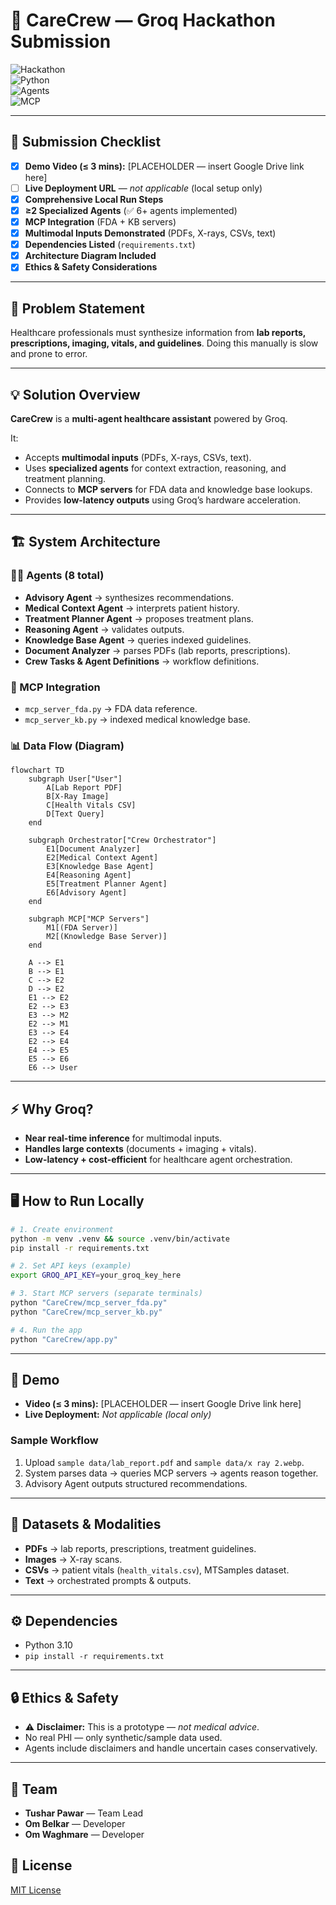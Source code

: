 # 🏥 CareCrew — Groq Hackathon Submission  

![Hackathon](https://img.shields.io/badge/MachineHack-Groq%20Hackathon-blueviolet)  
![Python](https://img.shields.io/badge/Python-3.10+-green)  
![Agents](https://img.shields.io/badge/Agents-8-brightgreen)  
![MCP](https://img.shields.io/badge/MCP-FDA%20%26%20KB-orange)  

---

## 🚀 Submission Checklist  
- [x] **Demo Video (≤ 3 mins):** [PLACEHOLDER — insert Google Drive link here]  
- [ ] **Live Deployment URL** — *not applicable* (local setup only)  
- [x] **Comprehensive Local Run Steps**  
- [x] **≥2 Specialized Agents** (✅ 6+ agents implemented)  
- [x] **MCP Integration** (FDA + KB servers)  
- [x] **Multimodal Inputs Demonstrated** (PDFs, X-rays, CSVs, text)  
- [x] **Dependencies Listed** (`requirements.txt`)  
- [x] **Architecture Diagram Included**  
- [x] **Ethics & Safety Considerations**  

---

## 🧩 Problem Statement  
Healthcare professionals must synthesize information from **lab reports, prescriptions, imaging, vitals, and guidelines**. Doing this manually is slow and prone to error.  

---

## 💡 Solution Overview  
**CareCrew** is a **multi-agent healthcare assistant** powered by Groq.  

It:  
- Accepts **multimodal inputs** (PDFs, X-rays, CSVs, text).  
- Uses **specialized agents** for context extraction, reasoning, and treatment planning.  
- Connects to **MCP servers** for FDA data and knowledge base lookups.  
- Provides **low-latency outputs** using Groq’s hardware acceleration.  

---

## 🏗️ System Architecture  

### 👩‍⚕️ Agents (8 total)  
- **Advisory Agent** → synthesizes recommendations.  
- **Medical Context Agent** → interprets patient history.  
- **Treatment Planner Agent** → proposes treatment plans.  
- **Reasoning Agent** → validates outputs.  
- **Knowledge Base Agent** → queries indexed guidelines.  
- **Document Analyzer** → parses PDFs (lab reports, prescriptions).  
- **Crew Tasks & Agent Definitions** → workflow definitions.  

### 🔗 MCP Integration  
- `mcp_server_fda.py` → FDA data reference.  
- `mcp_server_kb.py` → indexed medical knowledge base.  

### 📊 Data Flow (Diagram)  

```mermaid
flowchart TD
    subgraph User["User"]
        A[Lab Report PDF]
        B[X-Ray Image]
        C[Health Vitals CSV]
        D[Text Query]
    end

    subgraph Orchestrator["Crew Orchestrator"]
        E1[Document Analyzer]
        E2[Medical Context Agent]
        E3[Knowledge Base Agent]
        E4[Reasoning Agent]
        E5[Treatment Planner Agent]
        E6[Advisory Agent]
    end

    subgraph MCP["MCP Servers"]
        M1[(FDA Server)]
        M2[(Knowledge Base Server)]
    end

    A --> E1
    B --> E1
    C --> E2
    D --> E2
    E1 --> E2
    E2 --> E3
    E3 --> M2
    E2 --> M1
    E3 --> E4
    E2 --> E4
    E4 --> E5
    E5 --> E6
    E6 --> User

```

---

## ⚡ Why Groq?  
- **Near real-time inference** for multimodal inputs.  
- **Handles large contexts** (documents + imaging + vitals).  
- **Low-latency + cost-efficient** for healthcare agent orchestration.  

---

## 🖥️ How to Run Locally  

```bash
# 1. Create environment
python -m venv .venv && source .venv/bin/activate
pip install -r requirements.txt

# 2. Set API keys (example)
export GROQ_API_KEY=your_groq_key_here

# 3. Start MCP servers (separate terminals)
python "CareCrew/mcp_server_fda.py"
python "CareCrew/mcp_server_kb.py"

# 4. Run the app
python "CareCrew/app.py"
```

---

## 🎥 Demo  

- **Video (≤ 3 mins):** [PLACEHOLDER — insert Google Drive link here]  
- **Live Deployment:** *Not applicable (local only)*  

### Sample Workflow  
1. Upload `sample data/lab_report.pdf` and `sample data/x ray 2.webp`.  
2. System parses data → queries MCP servers → agents reason together.  
3. Advisory Agent outputs structured recommendations.  

---

## 📂 Datasets & Modalities  
- **PDFs** → lab reports, prescriptions, treatment guidelines.  
- **Images** → X-ray scans.  
- **CSVs** → patient vitals (`health_vitals.csv`), MTSamples dataset.  
- **Text** → orchestrated prompts & outputs.  

---

## ⚙️ Dependencies  
- Python 3.10 
- `pip install -r requirements.txt`  

---

## 🔒 Ethics & Safety  
- ⚠️ **Disclaimer:** This is a prototype — *not medical advice*.  
- No real PHI — only synthetic/sample data used.  
- Agents include disclaimers and handle uncertain cases conservatively.  

---

## 👥 Team  
- **Tushar Pawar** — Team Lead  
- **Om Belkar** — Developer  
- **Om Waghmare** — Developer  

## 📜 License  
[MIT License](LICENSE)  
